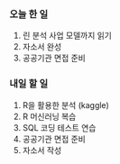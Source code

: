 ### 오늘 한 일
1. 린 분석 사업 모델까지 읽기
2. 자소서 완성
3. 공공기관 면접 준비

### 내일 할 일
1. R을 활용한 분석 (kaggle)
2. R 머신러닝 복습
3. SQL 코딩 테스트 연습
4. 공공기관 면접 준비
5. 자소서 작성
